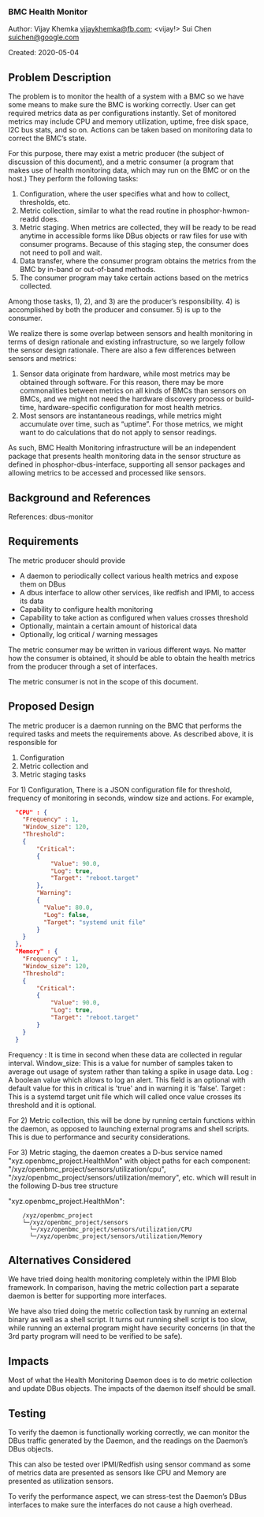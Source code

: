 ### BMC Health Monitor

Author:
  Vijay Khemka <vijaykhemka@fb.com>; <vijay!>
  Sui Chen <suichen@google.com>

Created:
  2020-05-04

## Problem Description
The problem is to monitor the health of a system with a BMC so we have some
means to make sure the BMC is working correctly. User can get required metrics
data as per configurations instantly. Set of monitored metrics may include CPU
and memory utilization, uptime, free disk space, I2C bus stats, and so on.
Actions can be taken based on monitoring data to correct the BMC’s state.

For this purpose, there may exist a metric producer (the subject of discussion
of this document), and a metric consumer (a program that makes use of health
monitoring data, which may run on the BMC or on the host.) They perform the
following tasks:

1) Configuration, where the user specifies what and how to collect,
   thresholds, etc.
2) Metric collection, similar to what the read routine in phosphor-hwmon-readd
   does.
3) Metric staging. When metrics are collected, they will be ready to be read
   anytime in accessible forms like DBus objects or raw files for use with
   consumer programs. Because of this staging step, the consumer does not need
   to poll and wait.
4) Data transfer, where the consumer program obtains the metrics from the BMC
   by in-band or out-of-band methods.
5) The consumer program may take certain actions based on the metrics
   collected.

Among those tasks, 1), 2), and 3) are the producer’s responsibility. 4) is
accomplished by both the producer and consumer. 5) is up to the consumer.

We realize there is some overlap between sensors and health monitoring in
terms of design rationale and existing infrastructure, so we largely follow
the sensor design rationale. There are also a few differences between sensors
and metrics:

1) Sensor data originate from hardware, while most metrics may be obtained
   through software. For this reason, there may be more commonalities between
   metrics on all kinds of BMCs than sensors on BMCs, and we might not need
   the hardware discovery process or build-time, hardware-specific
   configuration for most health metrics.
2) Most sensors are instantaneous readings, while metrics might accumulate
   over time, such as “uptime”. For those metrics, we might want to do
   calculations that do not apply to sensor readings.

As such, BMC Health Monitoring infrastructure will be an independent package
that presents health monitoring data in the sensor structure as defined in
phosphor-dbus-interface, supporting all sensor packages and allowing metrics
to be accessed and processed like sensors.

## Background and References
References:
dbus-monitor

## Requirements

The metric producer should provide
- A daemon to periodically collect various health metrics and expose them on
  DBus
- A dbus interface to allow other services, like redfish and IPMI, to access
  its data
- Capability to configure health monitoring
- Capability to take action as configured when values crosses threshold
- Optionally, maintain a certain amount of historical data
- Optionally, log critical / warning messages

The metric consumer may be written in various different ways. No matter how
the consumer is obtained, it should be able to obtain the health metrics from
the producer through a set of interfaces.

The metric consumer is not in the scope of this document.

## Proposed Design

The metric producer is a daemon running on the BMC that performs the required
tasks and meets the requirements above. As described above, it is responsible
for
1) Configuration
2) Metric collection and
3) Metric staging tasks

For 1) Configuration, There is a JSON configuration file for threshold,
frequency of monitoring in seconds, window size and actions.
For example,

```json
  "CPU" : {
    "Frequency" : 1,
    "Window_size": 120,
    "Threshold":
    {
        "Critical":
        {
            "Value": 90.0,
            "Log": true,
            "Target": "reboot.target"
        },
        "Warning":
        {
          "Value": 80.0,
          "Log": false,
          "Target": "systemd unit file"
        }
    }
  },
  "Memory" : {
    "Frequency" : 1,
    "Window_size": 120,
    "Threshold":
    {
        "Critical":
        {
            "Value": 90.0,
            "Log": true,
            "Target": "reboot.target"
        }
    }
  }
```
Frequency  : It is time in second when these data are collected in regular
             interval.
Window_size: This is a value for number of samples taken to average out usage
             of system rather than taking a spike in usage data.
Log        : A boolean value which allows to log an alert. This field is an
             optional with default value for this in critical is 'true' and in
             warning it is 'false'.
Target     : This is a systemd target unit file which will called once value
             crosses its threshold and it is optional.

For 2) Metric collection, this will be done by running certain functions
within the daemon, as opposed to launching external programs and shell
scripts. This is due to performance and security considerations.

For 3) Metric staging, the daemon creates a D-bus service named
"xyz.openbmc_project.HealthMon" with object paths for each component:
"/xyz/openbmc_project/sensors/utilization/cpu",
"/xyz/openbmc_project/sensors/utilization/memory", etc.
which will result in the following D-bus tree structure

"xyz.openbmc_project.HealthMon":
```
    /xyz/openbmc_project
    └─/xyz/openbmc_project/sensors
      └─/xyz/openbmc_project/sensors/utilization/CPU
      └─/xyz/openbmc_project/sensors/utilization/Memory
```

## Alternatives Considered
We have tried doing health monitoring completely within the IPMI Blob
framework. In comparison, having the metric collection part a separate daemon
is better for supporting more interfaces.

We have also tried doing the metric collection task by running an external
binary as well as a shell script. It turns out running shell script is too
slow, while running an external program might have security concerns (in that
the 3rd party program will need to be verified to be safe).

## Impacts
Most of what the Health Monitoring Daemon does is to do metric collection and
update DBus objects. The impacts of the daemon itself should be small.

## Testing
To verify the daemon is functionally working correctly, we can monitor the
DBus traffic generated by the Daemon, and the readings on the Daemon’s DBus
objects.

This can also be tested over IPMI/Redfish using sensor command as some of
metrics data are presented as sensors like CPU and Memory are presented as
utilization sensors.

To verify the performance aspect, we can stress-test the Daemon’s DBus
interfaces to make sure the interfaces do not cause a high overhead.
